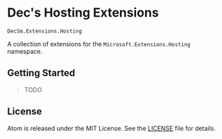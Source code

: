 # Dec's Hosting Extensions

`DecSm.Extensions.Hosting`

A collection of extensions for the `Microsoft.Extensions.Hosting` namespace.

## Getting Started

> TODO

## License

Atom is released under the MIT License. See the [LICENSE](LICENSE.txt) file for details.
